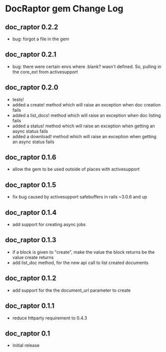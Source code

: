 # DocRaptor gem Change Log

## doc_raptor 0.2.2
* bug: forgot a file in the gem

## doc_raptor 0.2.1
* bug: there were certain envs where .blank? wasn't defined. So,
pulling in the core_ext from activesupport

## doc_raptor 0.2.0
* tests!
* added a create! method which will raise an exception when doc creation fails
* added a list_docs! method which will raise an exception when doc listing fails
* added a status! method which will raise an exception when getting an async status fails
* added a download! method which will raise an exception when getting an async status fails

## doc_raptor 0.1.6
* allow the gem to be used outside of places with activesupport

## doc_raptor 0.1.5
* fix bug caused by activesupport safebuffers in rails ~3.0.6 and up

## doc_raptor 0.1.4
* add support for creating async jobs

## doc_raptor 0.1.3
* if a block is given to "create", make the value the block returns be the
  value create returns
* add list_doc method, for the new api call to list created documents

## doc_raptor 0.1.2
* add support for the the document_url parameter to create

## doc_raptor 0.1.1
* reduce httparty requirement to 0.4.3

## doc_raptor 0.1
* Initial release
